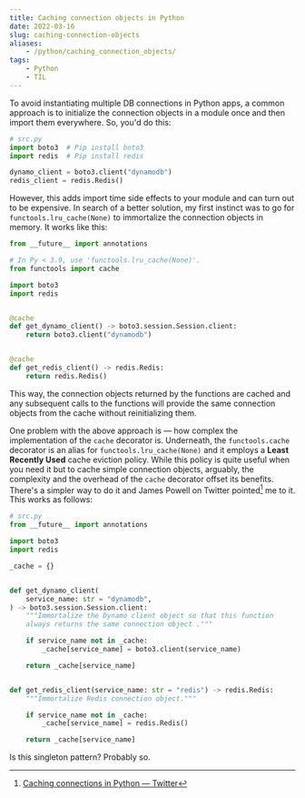 ```yaml
---
title: Caching connection objects in Python
date: 2022-03-16
slug: caching-connection-objects
aliases:
    - /python/caching_connection_objects/
tags:
    - Python
    - TIL
---
```


To avoid instantiating multiple DB connections in Python apps, a common approach is to
initialize the connection objects in a module once and then import them everywhere. So,
you'd do this:

```py
# src.py
import boto3  # Pip install boto3
import redis  # Pip install redis

dynamo_client = boto3.client("dynamodb")
redis_client = redis.Redis()
```

However, this adds import time side effects to your module and can turn out to be expensive.
In search of a better solution, my first instinct was to go for `functools.lru_cache(None)`
to immortalize the connection objects in memory. It works like this:

```py
from __future__ import annotations

# In Py < 3.9, use 'functools.lru_cache(None)'.
from functools import cache

import boto3
import redis


@cache
def get_dynamo_client() -> boto3.session.Session.client:
    return boto3.client("dynamodb")


@cache
def get_redis_client() -> redis.Redis:
    return redis.Redis()
```

This way, the connection objects returned by the functions are cached and any subsequent
calls to the functions will provide the same connection objects from the cache without
reinitializing them.

One problem with the above approach is — how complex the implementation of the `cache`
decorator is. Underneath, the `functools.cache` decorator is an alias for
`functools.lru_cache(None)` and it employs a **Least Recently Used** cache eviction policy.
While this policy is quite useful when you need it but to cache simple connection objects,
arguably, the complexity and the overhead of the `cache` decorator offset its benefits.
There's a simpler way to do it and James Powell on Twitter pointed[^1] me to it. This works
as follows:

```py
# src.py
from __future__ import annotations

import boto3
import redis

_cache = {}


def get_dynamo_client(
    service_name: str = "dynamodb",
) -> boto3.session.Session.client:
    """Immortalize the Dynamo client object so that this function
    always returns the same connection object ."""

    if service_name not in _cache:
        _cache[service_name] = boto3.client(service_name)

    return _cache[service_name]


def get_redis_client(service_name: str = "redis") -> redis.Redis:
    """Immortalize Redis connection object."""

    if service_name not in _cache:
        _cache[service_name] = redis.Redis()

    return _cache[service_name]
```

Is this singleton pattern? Probably so.

[^1]:
    [Caching connections in Python — Twitter](https://twitter.com/rednafi/status/1503465791987273729?s=20&t=GlzWHBF_y0ZR-uKHVSP40Q)
